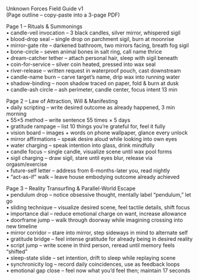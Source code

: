 Unknown Forces Field Guide v1  
(Page outline – copy-paste into a 3-page PDF)

Page 1 – Rituals & Summonings  
• candle-veil invocation – 3 black candles, silver mirror, whispered sigil  
• blood-drop seal – single drop on parchment sigil, burn at moonrise  
• mirror-gate rite – darkened bathroom, two mirrors facing, breath fog sigil  
• bone-circle – seven animal bones in salt ring, call name thrice  
• dream-catcher tether – attach personal hair, sleep with sigil beneath  
• coin-for-service – silver coin heated, pressed into wax seal  
• river-release – written request in waterproof pouch, cast downstream  
• candle-name burn – carve target’s name, drip wax into running water  
• shadow-binding – noon shadow traced on paper, fold & burn at dusk  
• candle-ash circle – ash perimeter, candle center, focus intent 13 min  

Page 2 – Law of Attraction, Will & Manifesting  
• daily scripting – write desired outcome as already happened, 3 min morning  
• 55×5 method – write sentence 55 times × 5 days  
• gratitude rampage – list 10 things you’re grateful for, feel it fully  
• vision board – images + words on phone wallpaper, glance every unlock  
• mirror affirmations – speak desire aloud while looking into own eyes  
• water charging – speak intention into glass, drink mindfully  
• candle focus – single candle, visualize scene until wax pool forms  
• sigil charging – draw sigil, stare until eyes blur, release via orgasm/exercise  
• future-self letter – address from 6-months-later you, read nightly  
• “act-as-if” walk – leave house embodying outcome already achieved  

Page 3 – Reality Transurfing & Parallel-World Escape  
• pendulum drop – notice obsessive thought, mentally label “pendulum,” let go  
• sliding technique – visualize desired scene, feel tactile details, shift focus  
• importance dial – reduce emotional charge on want, increase allowance  
• doorframe jump – walk through doorway while imagining crossing into new timeline  
• mirror corridor – stare into mirror, step sideways in mind to alternate self  
• gratitude bridge – feel intense gratitude for already being in desired reality  
• script jump – write scene in third person, reread until memory feels “shifted”  
• sleep-state slide – set intention, drift to sleep while replaying scene  
• synchronicity log – record daily coincidences, use as feedback loops  
• emotional gap close – feel now what you’d feel then; maintain 17 seconds
